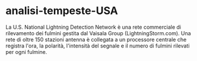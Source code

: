 # analisi-tempeste-USA
La U.S. National Lightning Detection Network è una rete commerciale di rilevamento dei fulmini gestita dal Vaisala Group (LightningStorm.com). Una rete di oltre 150 stazioni antenna è collegata a un processore centrale che registra l'ora, la polarità, l'intensità del segnale e il numero di fulmini rilevati per ogni fulmine.
